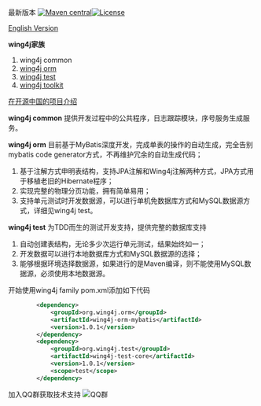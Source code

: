 最新版本 [![Maven central](https://maven-badges.herokuapp.com/maven-central/org.wing4j/wing4j-family/badge.svg)](http://mvnrepository.com/search?q=org.wing4j)[![License](https://img.shields.io/badge/license-Apache%202-4EB1BA.svg)](https://www.apache.org/licenses/LICENSE-2.0.html)

[English Version](./README_EN.md)

 **wing4j家族**
1. wing4j common
2. [wing4j orm](http://git.oschina.net/wing4j/wing4j-family/wikis/%E4%BB%8E%E9%9B%B6%E5%BC%80%E5%A7%8B%E4%BD%BF%E7%94%A8wing4j-orm)
3. [wing4j test](http://git.oschina.net/wing4j/wing4j-family/wikis/%E4%BB%8E%E9%9B%B6%E5%BC%80%E5%A7%8B%E4%BD%BF%E7%94%A8wing4j-test)
4. [wing4j toolkit](http://git.oschina.net/wing4j/wing4j-family/wikis/%E4%BB%8E%E9%9B%B6%E5%BC%80%E5%A7%8B%E4%BD%BF%E7%94%A8wing4j-toolkit)

[在开源中国的项目介绍](https://www.oschina.net/p/wing4j-family)

 **wing4j common** 
提供开发过程中的公共程序，日志跟踪模块，序号服务生成服务。 

 **wing4j orm**
目前基于MyBatis深度开发，完成单表的操作的自动生成，完全告别mybatis code generator方式，不再维护冗余的自动生成代码；
1. 基于注解方式申明表结构，支持JPA注解和Wing4j注解两种方式，JPA方式用于移植老旧的Hibernate程序；
2. 实现完整的物理分页功能，拥有简单易用；
3. 支持单元测试时开发数据源，可以进行单机免数据库方式和MySQL数据源方式，详细见wing4j test。

 **wing4j test**
为TDD而生的测试开发支持，提供完整的数据库支持
1. 自动创建表结构，无论多少次运行单元测试，结果始终如一；
2. 开发数据可以进行本地数据库方式和MySQL数据源的选择；
3. 能够根据环境选择数据源，如果进行的是Maven编译，则不能使用MySQL数据源，必须使用本地数据源。

开始使用wing4j family
pom.xml添加如下代码
```xml
        <dependency>
            <groupId>org.wing4j.orm</groupId>
            <artifactId>wing4j-orm-mybatis</artifactId>
            <version>1.0.1</version>
        </dependency>
        <dependency>
            <groupId>org.wing4j.test</groupId>
            <artifactId>wing4j-test-core</artifactId>
            <version>1.0.1</version>
            <scope>test</scope>
        </dependency>
```

加入QQ群获取技术支持
![QQ群](http://git.oschina.net/uploads/images/2017/0108/233227_b9e5b2b8_865359.jpeg "QQ群")